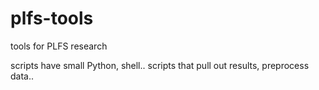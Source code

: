 plfs-tools
==========

tools for PLFS research



scripts have small Python, shell.. scripts that pull out 
results, preprocess data..
